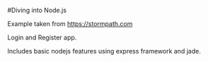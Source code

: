 #Diving into Node.js

Example taken from https://stormpath.com

Login and Register app.

Includes basic nodejs features using express framework and jade.

